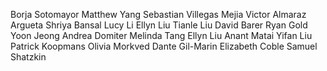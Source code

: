 Borja Sotomayor
Matthew Yang
Sebastian Villegas Mejia
Victor Almaraz Argueta
Shriya Bansal
Lucy Li
Ellyn Liu
Tianle Liu
David Barer
Ryan Gold
Yoon Jeong
Andrea Domiter 
Melinda Tang
Ellyn Liu
Anant Matai
Yifan Liu
Patrick Koopmans
Olivia Morkved
Dante Gil-Marin
Elizabeth Coble
Samuel Shatzkin
